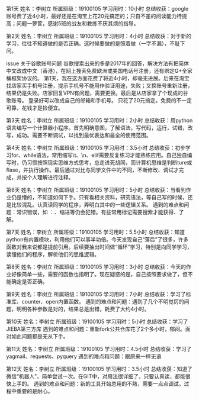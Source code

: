 ﻿
第1天
姓名：李树立
所属班级：19100105
学习用时：10小时
总结收获：google账号费了近4小时，最好还是在淘宝上花20元搞定的；只自不差的阅读能力待提高；问题一箩筐，感谢5班的战友和教练不厌其烦的指导。

第2天
姓名：李树立
所属班级：19100105
学习用时：4小时
总结收获：对于新的学习，往往不知道做的是否正确。这时候要做的是照着做（一字不漏），不耻下问。

issue
关于谷歌账号问题
谷歌搜索出来的多是2017年的回答，解决方法有把简体中文改成中文（香港），在网上搜索免费欧洲或美国电话号注册，还有绑定G+全家桶框架协议的。
第1天，我在这方面花费了将近4小时，却毫无进展。后来在淘宝找店家买手机号注册，提示手机号不能用作验证用途，失败；又换账号重新注册，结果仍是失败。店家回复VPN有问题，需要更换。最后是从店家拿了个现成的谷歌账号。
登录好可以改成自己的邮箱和手机号。
只花了20元搞定。免费的不一定可靠，花钱才是捡便宜。

第3天
姓名：李树立
所属班级：19100105
学习用时：2小时
总结收获：用python语言编写一个计算器小程序。首先明确意图，了解语法，写代码，运行，试错，改写，成功。需要不断调试，以找到最优表达和最全的使用范围。

第4天
姓名：李树立
所属班级：19100105
学习用时：3.5小时
总结收获：初步学习for、while语法，常用缩写\t、\n、elif需要反复练习才能熟练应用。自己独自编写时，仍习惯按照现实思维方式思考，总走进死胡同，而计算机思维是判断ture或flase，并执行操作。最后通过对比与同学文件中的不同，不断修改、调试才完成，并按个人理解进行注释。

第6天
姓名：李树立
所属班级：19100105
学习用时：5小时
总结收获：当看到作业仍是懵的，不知道如何下手。只有看相关资料，研究语法，等自己写的时候，还是比较混乱。认真读同学的程序，弄明白其中的一些逻辑关系。
遇到的难点和问题：常识错误，如 ：、缩进等仍会犯错。有些常用标记需要搜索才能获得、了解。

第7天
姓名：李树立
所属班级：19100105
学习用时：5.5小时
总结收获：知道python有内置模块，利用他们可以事半功倍。今天发现自己“落后”了很多，许多函数对我来说都是提前引用。后续要抽出时间做“循环”学习，特别是向同学学习，读懂他们的程序，解析他们的思维逻辑。

第8天
姓名：李树立
所属班级：19100105
学习用时：3小时
总结收获：今天的作业好像简单一些，需要的函数也指明了。现在疑惑的是，自己按照要求做了，但不能确定是否正确。


第9天
姓名：李树立
所属班级：19100105
学习用时：7小时
总结收获：学习了标准库、counter、open内置函数。
遇到的难点和问题：遇到了几个不明觉厉的问题，明明各种参数是对的，结果总是出错，耗费了大约4小时。

第10天
姓名：李树立
所属班级：19100105
学习用时：5小时
总结收获：学习了JIEBA第三方库
遇到的难点和问题：重新fork公共仓库花了2个多小时，郁闷。面对如此问题都是无从下手。

第11天
姓名：李树立
所属班级：19100105
学习用时：4.5小时
总结收获：学习了yagmail、requests、pyquery
遇到的难点和问题：跟原来一样无语

第12天
姓名：李树立
所属班级：19100105
学习用时：3.5小时
总结收获：知道了微信“机器人”，简单尝试一次。在GIT中，对用法很详细了，只要认真读，都能很快上手的。
遇到的难点和问题：新的工具开始总用的不熟，需要一点点调试。过程中重要的是耐心。
